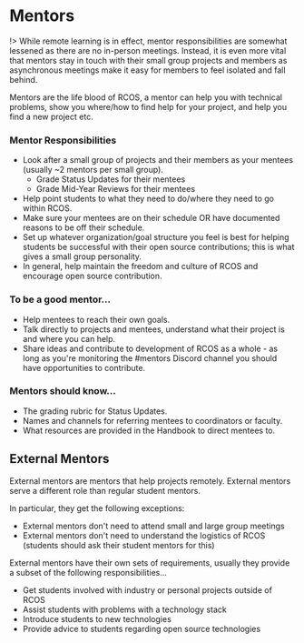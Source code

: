 # Mentors

!> While remote learning is in effect, mentor responsibilities are somewhat lessened as there are no in-person meetings. Instead, it is even more vital that mentors stay in touch with their small group projects and members as asynchronous meetings make it easy for members to feel isolated and fall behind.

Mentors are the life blood of RCOS, a mentor can help you with technical problems, show
you where/how to find help for your project, and help you find a new project etc.

### Mentor Responsibilities
- Look after a small group of projects and their members as your mentees (usually ~2 mentors per small group).
    - Grade Status Updates for their mentees
    - Grade Mid-Year Reviews for their mentees 
- Help point students to what they need to do/where they need to go within RCOS.
- Make sure your mentees are on their schedule OR have documented reasons to be off their schedule.
- Set up whatever organization/goal structure you feel is best for helping students be successful with their open source contributions; this is what gives a small group personality.
- In general, help maintain the freedom and culture of RCOS and encourage open source contribution.

### To be a good mentor...
- Help mentees to reach their own goals.
- Talk directly to projects and mentees, understand what their project is and where you can help.
- Share ideas and contribute to development of RCOS as a whole - as long as you're monitoring the #mentors Discord channel you should have opportunities to contribute.

### Mentors should know...
- The grading rubric for Status Updates.
- Names and channels for referring mentees to coordinators or faculty.
- What resources are provided in the Handbook to direct mentees to.

<!-- TODO: Add "Become a Mentor" section -->



<!-- ## Student Coordinators

Student coordinators are mentors that organize the first couple weeks as well
as the large group meetings. If you're having an issue and your mentor can't
point you in the right direction, a coordinator will be able to direct you
towards another mentor, faculty or help you directly. -->

## External Mentors

External mentors are mentors that help projects remotely. External mentors serve a different role than regular student mentors.

In particular, they get the following exceptions:
- External mentors don't need to attend small and large group meetings
- External mentors don't need to understand the logistics of RCOS (students should ask their student mentors for this)

External mentors have their own sets of requirements, usually they provide a subset of the following responsibilities...
- Get students involved with industry or personal projects outside of RCOS
- Assist students with problems with a technology stack
- Introduce students to new technologies
- Provide advice to students regarding open source technologies

